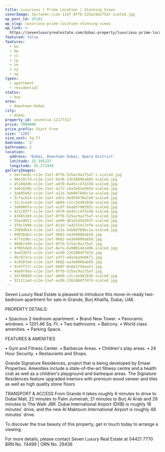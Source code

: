 ```yaml
---
title: Luxurious | Prime Location | Stunning Views
coverImage: 2ec7ae4c-cc2e-11ef-8ffb-525ac9a1f5af-scaled.jpg
wp_post_id: 25181
wp_slug: luxurious-prime-location-stunning-views
wp_link: >-
  https://sevenluxuryrealestate.com/dubai-property/luxurious-prime-location-stunning-views/
featured: false
features:
  - ba
  - bw
  - cs
  - cp
  - se
  - sy
  - sp
types:
  - apartment
  - residential
status:
  - buy
area:
  - downtown-dubai
city:
  - dubai
property_id: sevenlux-12177317
price: 7000000
price_prefix: Start From
size: '1201'
size_unit: Sq.Ft
bedrooms: '2'
bathrooms: 2
location:
  address: 'Dubai, Downtown Dubai, Opera District'
  latitude: 25.195237
  longitude: 55.271449
galleryImages:
  - 2ec7ae4c-cc2e-11ef-8ffb-525ac9a1f5af-1-scaled.jpg
  - 46e19c7d-cc2e-11ef-b436-22b38896ab05-scaled.jpg
  - 45184ddb-cc2e-11ef-a970-8a45ccd74338-scaled.jpg
  - 3a018286-cc2e-11ef-a1f2-c6a1b41e9934-scaled.jpg
  - 3a885b02-cc2e-11ef-a12e-3eb0d78dbc1a-scaled.jpg
  - 3cfac014-cc2e-11ef-a5b1-de959470e7a9-scaled.jpg
  - 31c3cea9-cc2e-11ef-a689-c2cc3ed81836-scaled.jpg
  - 3e090dfa-cc2e-11ef-ac87-9aab57905931-scaled.jpg
  - 422c85ff-cc2e-11ef-a970-8a45ccd74338-scaled.jpg
  - 434653dd-cc2e-11ef-8ffb-525ac9a1f5af-scaled.jpg
  - 2da2d051-cc2e-11ef-a498-d61d1d54393f-scaled.jpg
  - 3f8c1998-cc2e-11ef-811d-7a4375417efb-scaled.jpg
  - 3589d614-cc2e-11ef-a12e-3eb0d78dbc1a-scaled.jpg
  - 49838ab2-cc2e-11ef-9682-ea3e0808ab50.jpg
  - 477a196c-cc2e-11ef-9682-ea3e0808ab50.jpg
  - 48d67a99-cc2e-11ef-8ffb-525ac9a1f5af.jpg
  - 4f0b5de8-cc2e-11ef-8e7a-6a90014e149b-scaled.jpg
  - 4ad33bf5-cc2e-11ef-ac09-226188dff47d.jpg
  - 4bc972ca-cc2e-11ef-a3f2-e6a1bade9671.jpg
  - 4c8587e8-cc2e-11ef-9682-ea3e0808ab50.jpg
  - 4ceff1fc-cc2e-11ef-b007-8e8a3756aa53.jpg
  - 4de0fdda-cc2e-11ef-8ffb-525ac9a1f5af.jpg
  - 34f48889-cc2e-11ef-a689-c2cc3ed81836-scaled.jpg
  - 331111ed-cc2e-11ef-ac09-226188dff47d-scaled.jpg
---
```


Seven Luxury Real Estate is pleased to introduce this move-in-ready two-bedroom apartment for sale in Grande, Burj Khalifa, Dubai, UAE.

PROPERTY DETAILS:

• Spacious 2-bedroom apartment. • Brand New Tower. • Panoramic windows. • 1201.46 Sq. Ft. • Two bathrooms. • Balcony. • World class amenities. • Parking Space.

FEATURES & AMENITIES

• Gym and Fitness Center. • Barbecue Areas. • Children's play areas. • 24 Hour Security. • Restaurants and Shops.

Grande Signature Residences, project that is being developed by Emaar Properties. Amenities include a state-of-the-art fitness centre and a health club as well as a children's playground and barbeque areas. The Signature Residences feature upgraded interiors with premium wood veneer and tiles as well as high quality stone floors

TRANSPORT & ACCESS From Grande it takes roughly 6 minutes to drive to Dubai Mall, 22 minutes to Palm Jumeirah, 21 minutes to Burj Al Arab and 26 minutes to The Walk JBR. Dubai International Airport (DXB) is roughly 18 minutes' drive, and the new Al Maktoum International Airport is roughly 48 minutes' drive.

To discover the true beauty of this property, get in touch today to arrange a viewing.

For more details, please contact Seven Luxury Real Estate at 04421 7770 BRN No. 74499 | ORN No. 29436
